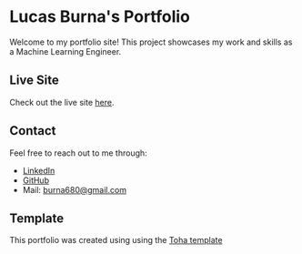 # Lucas Burna's Portfolio

Welcome to my portfolio site! This project showcases my work and skills as a Machine Learning Engineer.

## Live Site

Check out the live site [here](https://burna680.github.io/portfolio).

## Contact

Feel free to reach out to me through:
- [LinkedIn](https://www.linkedin.com/in/lucas-burna/) 
- [GitHub](https://github.com/burna680)
- Mail: burna680@gmail.com

## Template
This portfolio was created using using the [Toha template](https://github.com/hugo-toha/toha)
